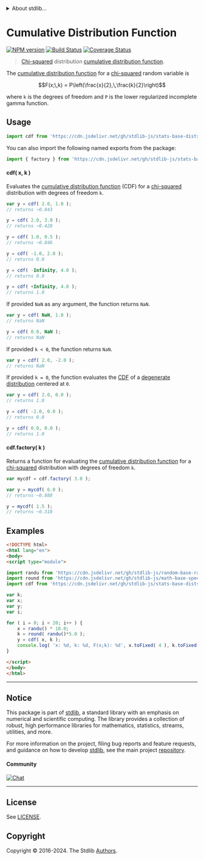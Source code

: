 <!--

@license Apache-2.0

Copyright (c) 2018 The Stdlib Authors.

Licensed under the Apache License, Version 2.0 (the "License");
you may not use this file except in compliance with the License.
You may obtain a copy of the License at

   http://www.apache.org/licenses/LICENSE-2.0

Unless required by applicable law or agreed to in writing, software
distributed under the License is distributed on an "AS IS" BASIS,
WITHOUT WARRANTIES OR CONDITIONS OF ANY KIND, either express or implied.
See the License for the specific language governing permissions and
limitations under the License.

-->


<details>
  <summary>
    About stdlib...
  </summary>
  <p>We believe in a future in which the web is a preferred environment for numerical computation. To help realize this future, we've built stdlib. stdlib is a standard library, with an emphasis on numerical and scientific computation, written in JavaScript (and C) for execution in browsers and in Node.js.</p>
  <p>The library is fully decomposable, being architected in such a way that you can swap out and mix and match APIs and functionality to cater to your exact preferences and use cases.</p>
  <p>When you use stdlib, you can be absolutely certain that you are using the most thorough, rigorous, well-written, studied, documented, tested, measured, and high-quality code out there.</p>
  <p>To join us in bringing numerical computing to the web, get started by checking us out on <a href="https://github.com/stdlib-js/stdlib">GitHub</a>, and please consider <a href="https://opencollective.com/stdlib">financially supporting stdlib</a>. We greatly appreciate your continued support!</p>
</details>

# Cumulative Distribution Function

[![NPM version][npm-image]][npm-url] [![Build Status][test-image]][test-url] [![Coverage Status][coverage-image]][coverage-url] <!-- [![dependencies][dependencies-image]][dependencies-url] -->

> [Chi-squared][chisquare-distribution] distribution [cumulative distribution function][cdf].

<section class="intro">

The [cumulative distribution function][cdf] for a [chi-squared][chisquare-distribution] random variable is

<!-- <equation class="equation" label="eq:chisquare_cdf" align="center" raw="F(x;\,k) = P\left(\frac{x}{2},\,\frac{k}{2}\right)" alt="Cumulative distribution function for a chi-squared distribution."> -->

```math
F(x;\,k) = P\left(\frac{x}{2},\,\frac{k}{2}\right)
```

<!-- <div class="equation" align="center" data-raw-text="F(x;\,k) = P\left(\frac{x}{2},\,\frac{k}{2}\right)" data-equation="eq:chisquare_cdf">
    <img src="https://cdn.jsdelivr.net/gh/stdlib-js/stdlib@591cf9d5c3a0cd3c1ceec961e5c49d73a68374cb/lib/node_modules/@stdlib/stats/base/dists/chisquare/cdf/docs/img/equation_chisquare_cdf.svg" alt="Cumulative distribution function for a chi-squared distribution.">
    <br>
</div> -->

<!-- </equation> -->

where `k` is the degrees of freedom and `P` is the lower regularized incomplete gamma function.

</section>

<!-- /.intro -->



<section class="usage">

## Usage

```javascript
import cdf from 'https://cdn.jsdelivr.net/gh/stdlib-js/stats-base-dists-chisquare-cdf@esm/index.mjs';
```

You can also import the following named exports from the package:

```javascript
import { factory } from 'https://cdn.jsdelivr.net/gh/stdlib-js/stats-base-dists-chisquare-cdf@esm/index.mjs';
```

#### cdf( x, k )

Evaluates the [cumulative distribution function][cdf] (CDF) for a [chi-squared][chisquare-distribution] distribution with degrees of freedom `k`.

```javascript
var y = cdf( 2.0, 1.0 );
// returns ~0.843

y = cdf( 2.0, 3.0 );
// returns ~0.428

y = cdf( 1.0, 0.5 );
// returns ~0.846

y = cdf( -1.0, 2.0 );
// returns 0.0

y = cdf( -Infinity, 4.0 );
// returns 0.0

y = cdf( +Infinity, 4.0 );
// returns 1.0
```

If provided `NaN` as any argument, the function returns `NaN`.

```javascript
var y = cdf( NaN, 1.0 );
// returns NaN

y = cdf( 0.0, NaN );
// returns NaN
```

If provided `k < 0`, the function returns `NaN`.

```javascript
var y = cdf( 2.0, -2.0 );
// returns NaN
```

If provided `k = 0`, the function evaluates the [CDF][cdf] of a [degenerate distribution][degenerate-distribution] centered at `0`.

```javascript
var y = cdf( 2.0, 0.0 );
// returns 1.0

y = cdf( -2.0, 0.0 );
// returns 0.0

y = cdf( 0.0, 0.0 );
// returns 1.0
```

#### cdf.factory( k )

Returns a function for evaluating the [cumulative distribution function][cdf] for a [chi-squared][chisquare-distribution] distribution with degrees of freedom `k`.

```javascript
var mycdf = cdf.factory( 3.0 );

var y = mycdf( 6.0 );
// returns ~0.888

y = mycdf( 1.5 );
// returns ~0.318
```

</section>

<!-- /.usage -->

<section class="examples">

## Examples

<!-- eslint no-undef: "error" -->

```html
<!DOCTYPE html>
<html lang="en">
<body>
<script type="module">

import randu from 'https://cdn.jsdelivr.net/gh/stdlib-js/random-base-randu@esm/index.mjs';
import round from 'https://cdn.jsdelivr.net/gh/stdlib-js/math-base-special-round@esm/index.mjs';
import cdf from 'https://cdn.jsdelivr.net/gh/stdlib-js/stats-base-dists-chisquare-cdf@esm/index.mjs';

var k;
var x;
var y;
var i;

for ( i = 0; i < 20; i++ ) {
    x = randu() * 10.0;
    k = round( randu()*5.0 );
    y = cdf( x, k );
    console.log( 'x: %d, k: %d, F(x;k): %d', x.toFixed( 4 ), k.toFixed( 4 ), y.toFixed( 4 ) );
}

</script>
</body>
</html>
```

</section>

<!-- /.examples -->

<!-- Section for related `stdlib` packages. Do not manually edit this section, as it is automatically populated. -->

<section class="related">

</section>

<!-- /.related -->

<!-- Section for all links. Make sure to keep an empty line after the `section` element and another before the `/section` close. -->


<section class="main-repo" >

* * *

## Notice

This package is part of [stdlib][stdlib], a standard library with an emphasis on numerical and scientific computing. The library provides a collection of robust, high performance libraries for mathematics, statistics, streams, utilities, and more.

For more information on the project, filing bug reports and feature requests, and guidance on how to develop [stdlib][stdlib], see the main project [repository][stdlib].

#### Community

[![Chat][chat-image]][chat-url]

---

## License

See [LICENSE][stdlib-license].


## Copyright

Copyright &copy; 2016-2024. The Stdlib [Authors][stdlib-authors].

</section>

<!-- /.stdlib -->

<!-- Section for all links. Make sure to keep an empty line after the `section` element and another before the `/section` close. -->

<section class="links">

[npm-image]: http://img.shields.io/npm/v/@stdlib/stats-base-dists-chisquare-cdf.svg
[npm-url]: https://npmjs.org/package/@stdlib/stats-base-dists-chisquare-cdf

[test-image]: https://github.com/stdlib-js/stats-base-dists-chisquare-cdf/actions/workflows/test.yml/badge.svg?branch=v0.2.0
[test-url]: https://github.com/stdlib-js/stats-base-dists-chisquare-cdf/actions/workflows/test.yml?query=branch:v0.2.0

[coverage-image]: https://img.shields.io/codecov/c/github/stdlib-js/stats-base-dists-chisquare-cdf/main.svg
[coverage-url]: https://codecov.io/github/stdlib-js/stats-base-dists-chisquare-cdf?branch=main

<!--

[dependencies-image]: https://img.shields.io/david/stdlib-js/stats-base-dists-chisquare-cdf.svg
[dependencies-url]: https://david-dm.org/stdlib-js/stats-base-dists-chisquare-cdf/main

-->

[chat-image]: https://img.shields.io/gitter/room/stdlib-js/stdlib.svg
[chat-url]: https://app.gitter.im/#/room/#stdlib-js_stdlib:gitter.im

[stdlib]: https://github.com/stdlib-js/stdlib

[stdlib-authors]: https://github.com/stdlib-js/stdlib/graphs/contributors

[umd]: https://github.com/umdjs/umd
[es-module]: https://developer.mozilla.org/en-US/docs/Web/JavaScript/Guide/Modules

[deno-url]: https://github.com/stdlib-js/stats-base-dists-chisquare-cdf/tree/deno
[deno-readme]: https://github.com/stdlib-js/stats-base-dists-chisquare-cdf/blob/deno/README.md
[umd-url]: https://github.com/stdlib-js/stats-base-dists-chisquare-cdf/tree/umd
[umd-readme]: https://github.com/stdlib-js/stats-base-dists-chisquare-cdf/blob/umd/README.md
[esm-url]: https://github.com/stdlib-js/stats-base-dists-chisquare-cdf/tree/esm
[esm-readme]: https://github.com/stdlib-js/stats-base-dists-chisquare-cdf/blob/esm/README.md
[branches-url]: https://github.com/stdlib-js/stats-base-dists-chisquare-cdf/blob/main/branches.md

[stdlib-license]: https://raw.githubusercontent.com/stdlib-js/stats-base-dists-chisquare-cdf/main/LICENSE

[cdf]: https://en.wikipedia.org/wiki/Cumulative_distribution_function

[chisquare-distribution]: https://en.wikipedia.org/wiki/Chi-squared_distribution

[degenerate-distribution]: https://en.wikipedia.org/wiki/Degenerate_distribution

</section>

<!-- /.links -->
